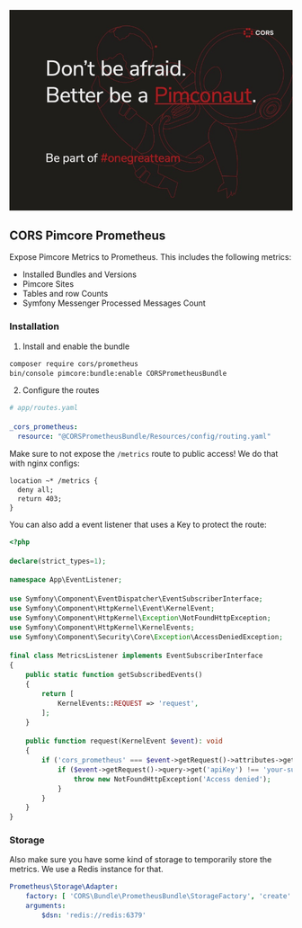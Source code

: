 ![CORS.gmbh](https://github.com/cors-gmbh/.github/raw/main/cors-we-want-you-3.jpg)


CORS Pimcore Prometheus
--------

Expose Pimcore Metrics to Prometheus. This includes the following metrics:

 - Installed Bundles and Versions
 - Pimcore Sites
 - Tables and row Counts
 - Symfony Messenger Processed Messages Count

### Installation

1. Install and enable the bundle
```bash
composer require cors/prometheus
bin/console pimcore:bundle:enable CORSPrometheusBundle
```

2. Configure the routes

```yaml
# app/routes.yaml

_cors_prometheus:
  resource: "@CORSPrometheusBundle/Resources/config/routing.yaml"
```

Make sure to not expose the `/metrics` route to public access! We do that with nginx configs:

```nginx
location ~* /metrics {
  deny all;
  return 403;
}
```

You can also add a event listener that uses a Key to protect the route:

```php
<?php

declare(strict_types=1);

namespace App\EventListener;

use Symfony\Component\EventDispatcher\EventSubscriberInterface;
use Symfony\Component\HttpKernel\Event\KernelEvent;
use Symfony\Component\HttpKernel\Exception\NotFoundHttpException;
use Symfony\Component\HttpKernel\KernelEvents;
use Symfony\Component\Security\Core\Exception\AccessDeniedException;

final class MetricsListener implements EventSubscriberInterface
{
    public static function getSubscribedEvents()
    {
        return [
            KernelEvents::REQUEST => 'request',
        ];
    }

    public function request(KernelEvent $event): void
    {
        if ('cors_prometheus' === $event->getRequest()->attributes->get('_route')) {
            if ($event->getRequest()->query->get('apiKey') !== 'your-super-secret-key') {
                throw new NotFoundHttpException('Access denied');
            }
        }
    }
}
```

### Storage

Also make sure you have some kind of storage to temporarily store the metrics. We use a Redis instance for that.

```yaml
Prometheus\Storage\Adapter:
    factory: [ 'CORS\Bundle\PrometheusBundle\StorageFactory', 'create' ]
    arguments:
        $dsn: 'redis://redis:6379'
```